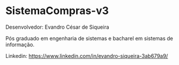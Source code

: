 # SistemaCompras-v3

Desenvolvedor: Evandro César de Siqueira

Pós graduado em engenharia de sistemas e bacharel em sistemas de informação.

Linkedin: https://www.linkedin.com/in/evandro-siqueira-3ab679a9/
